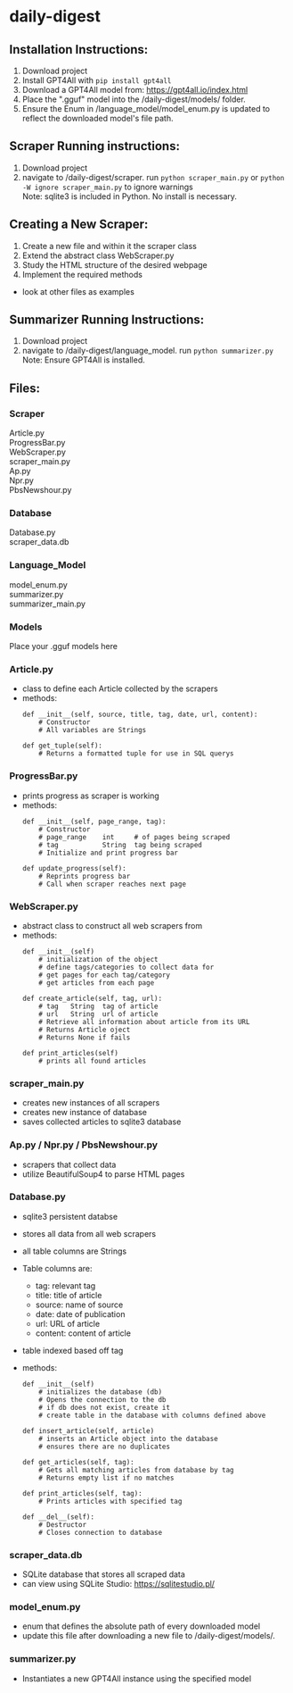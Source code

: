 # daily-digest

## Installation Instructions:
1. Download project
2. Install GPT4All with ```pip install gpt4all```
3. Download a GPT4All model from: https://gpt4all.io/index.html
4. Place the ".gguf" model into the /daily-digest/models/ folder.
5. Ensure the Enum in /language_model/model_enum.py is updated to reflect the downloaded model's file path.

## Scraper Running instructions:
1. Download project
2. navigate to /daily-digest/scraper. run ```python scraper_main.py``` or ```python -W ignore scraper_main.py``` to ignore warnings  
Note: sqlite3 is included in Python. No install is necessary.

## Creating a New Scraper:
1. Create a new file and within it the scraper class
2. Extend the abstract class WebScraper.py
4. Study the HTML structure of the desired webpage
3. Implement the required methods
- look at other files as examples

## Summarizer Running Instructions:
1. Download project
2. navigate to /daily-digest/language_model. run ```python summarizer.py```
Note: Ensure GPT4All is installed.

## Files:
### Scraper
Article.py  
ProgressBar.py  
WebScraper.py   
scraper_main.py     
Ap.py    
Npr.py     
PbsNewshour.py

### Database
Database.py  
scraper_data.db

### Language_Model
model_enum.py    
summarizer.py    
summarizer_main.py    

### Models
Place your .gguf models here

### Article.py
- class to define each Article collected by the scrapers
- methods:
    ```
    def __init__(self, source, title, tag, date, url, content):
        # Constructor
        # All variables are Strings
    
    def get_tuple(self):
        # Returns a formatted tuple for use in SQL querys
    ```

### ProgressBar.py
- prints progress as scraper is working
- methods:
    ```
    def __init__(self, page_range, tag):
        # Constructor
        # page_range    int     # of pages being scraped
        # tag           String  tag being scraped
        # Initialize and print progress bar
    
    def update_progress(self):
        # Reprints progress bar
        # Call when scraper reaches next page
    ```

### WebScraper.py
- abstract class to construct all web scrapers from
- methods:
    ```
    def __init__(self)
        # initialization of the object
        # define tags/categories to collect data for
        # get pages for each tag/category
        # get articles from each page
    
    def create_article(self, tag, url):
        # tag   String  tag of article
        # url   String  url of article
        # Retrieve all information about article from its URL
        # Returns Article oject
        # Returns None if fails

    def print_articles(self)
        # prints all found articles
    ```

### scraper_main.py
- creates new instances of all scrapers
- creates new instance of database
- saves collected articles to sqlite3 database

### Ap.py / Npr.py / PbsNewshour.py
- scrapers that collect data
- utilize BeautifulSoup4 to parse HTML pages

### Database.py
- sqlite3 persistent databse
- stores all data from all web scrapers
- all table columns are Strings
- Table columns are:
    - tag: relevant tag
    - title: title of article
    - source: name of source
    - date: date of publication
    - url: URL of article
    - content: content of article
- table indexed based off tag

- methods:
    ```
    def __init__(self)
        # initializes the database (db)
        # Opens the connection to the db
        # if db does not exist, create it
        # create table in the database with columns defined above

    def insert_article(self, article)
        # inserts an Article object into the database
        # ensures there are no duplicates
    
    def get_articles(self, tag):
        # Gets all matching articles from database by tag
        # Returns empty list if no matches
  
    def print_articles(self, tag):
        # Prints articles with specified tag

    def __del__(self):
        # Destructor
        # Closes connection to database
    ```

### scraper_data.db
- SQLite database that stores all scraped data
- can view using SQLite Studio: https://sqlitestudio.pl/

### model_enum.py    
- enum that defines the absolute path of every downloaded model
- update this file after downloading a new file to /daily-digest/models/.

### summarizer.py   
- Instantiates a new GPT4All instance using the specified model
